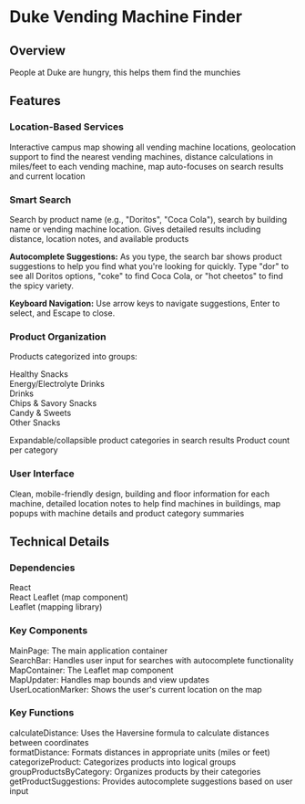 # Duke Vending Machine Finder

## Overview

People at Duke are hungry, this helps them find the munchies

## Features

### Location-Based Services

Interactive campus map showing all vending machine locations,
geolocation support to find the nearest vending machines,
distance calculations in miles/feet to each vending machine,
map auto-focuses on search results and current location

### Smart Search

Search by product name (e.g., "Doritos", "Coca Cola"),
search by building name or vending machine location.
Gives detailed results including distance, location notes, and available products

**Autocomplete Suggestions:** As you type, the search bar shows product suggestions to help you find what you're looking for quickly. Type "dor" to see all Doritos options, "coke" to find Coca Cola, or "hot cheetos" to find the spicy variety.

**Keyboard Navigation:** Use arrow keys to navigate suggestions, Enter to select, and Escape to close.

### Product Organization

Products categorized into groups:

Healthy Snacks
<br>
Energy/Electrolyte Drinks
<br>
Drinks
<br>
Chips & Savory Snacks
<br>
Candy & Sweets
<br>
Other Snacks

Expandable/collapsible product categories in search results
Product count per category

### User Interface

Clean, mobile-friendly design,
building and floor information for each machine,
detailed location notes to help find machines in buildings,
map popups with machine details and product category summaries

## Technical Details

### Dependencies

React
<br>
React Leaflet (map component)
<br>
Leaflet (mapping library)

### Key Components

MainPage: The main application container
<br>
SearchBar: Handles user input for searches with autocomplete functionality
<br>
MapContainer: The Leaflet map component
<br>
MapUpdater: Handles map bounds and view updates
<br>
UserLocationMarker: Shows the user's current location on the map

### Key Functions

calculateDistance: Uses the Haversine formula to calculate distances between coordinates
<br>
formatDistance: Formats distances in appropriate units (miles or feet)
<br>
categorizeProduct: Categorizes products into logical groups
<br>
groupProductsByCategory: Organizes products by their categories
<br>
getProductSuggestions: Provides autocomplete suggestions based on user input